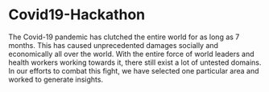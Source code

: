 # Covid19-Hackathon

The Covid-19 pandemic has clutched the entire world for as long as 7 months. This has caused unprecedented damages socially and economically all over the world. 
With the entire force of world leaders and health workers working towards it, there still exist a lot of untested domains. In our efforts to combat this fight, we have selected one particular area and worked to generate insights.

